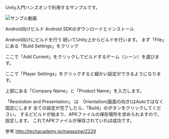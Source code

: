 Unity入門ハンズオンで利用するサンプルです。

![サンプル動画](https://i.gyazo.com/2418e106523f1ec98207500ff19c8688.gif)




Android向けビルド
Android SDKのダウンロードとインストール

Android向けにビルドを行う
続いてUnity上からビルドを行います。
まず「File」にある「Build Settings」をクリック

ここで「Add Current」をクリックしてビルドするゲーム（シーン）を選びます。

ここで「Player Settings」をクリックすると細かい設定ができるようになります。

上部にある「Company Name」と「Product Name」を入力します。

「Resolution and Presentation」
は　Orientation(画面の向き)はAutoではなく固定にします
全ての設定が完了したら、「Build」のボタンをクリックしてください。
するどビルドが始まり、APKファイルの保存場所を求められますので、設定します。
これでAPKファイルが保存されていれば成功です。

参考
http://techacademy.jp/magazine/2229
